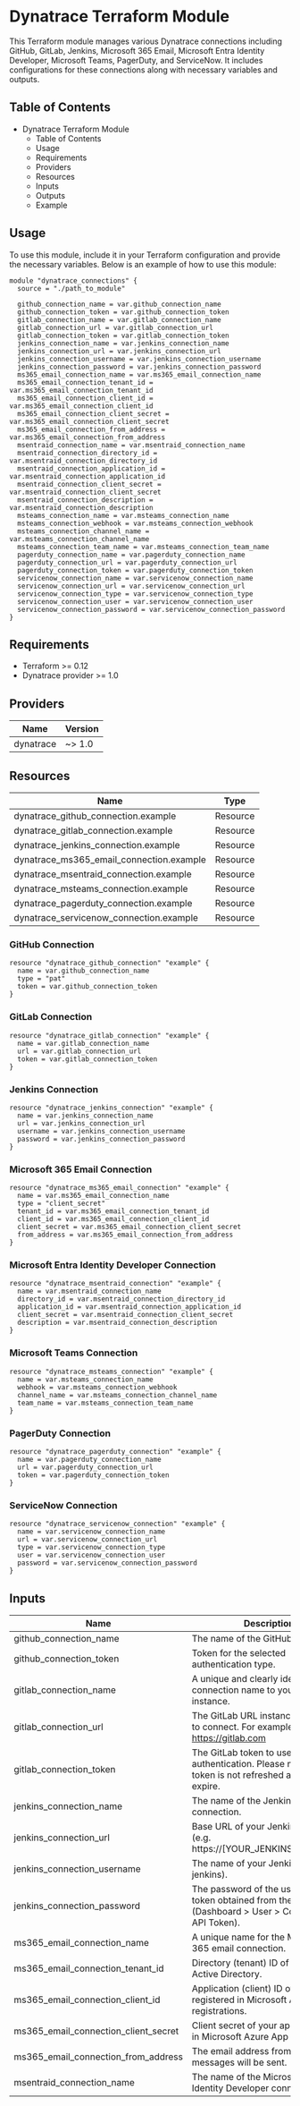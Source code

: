 # Dynatrace Terraform Module

This Terraform module manages various Dynatrace connections including GitHub, GitLab, Jenkins, Microsoft 365 Email, Microsoft Entra Identity Developer, Microsoft Teams, PagerDuty, and ServiceNow. It includes configurations for these connections along with necessary variables and outputs.

## Table of Contents

- Dynatrace Terraform Module
  - Table of Contents
  - Usage
  - Requirements
  - Providers
  - Resources
  - Inputs
  - Outputs
  - Example

## Usage

To use this module, include it in your Terraform configuration and provide the necessary variables. Below is an example of how to use this module:

```hcl
module "dynatrace_connections" {
  source = "./path_to_module"

  github_connection_name = var.github_connection_name
  github_connection_token = var.github_connection_token
  gitlab_connection_name = var.gitlab_connection_name
  gitlab_connection_url = var.gitlab_connection_url
  gitlab_connection_token = var.gitlab_connection_token
  jenkins_connection_name = var.jenkins_connection_name
  jenkins_connection_url = var.jenkins_connection_url
  jenkins_connection_username = var.jenkins_connection_username
  jenkins_connection_password = var.jenkins_connection_password
  ms365_email_connection_name = var.ms365_email_connection_name
  ms365_email_connection_tenant_id = var.ms365_email_connection_tenant_id
  ms365_email_connection_client_id = var.ms365_email_connection_client_id
  ms365_email_connection_client_secret = var.ms365_email_connection_client_secret
  ms365_email_connection_from_address = var.ms365_email_connection_from_address
  msentraid_connection_name = var.msentraid_connection_name
  msentraid_connection_directory_id = var.msentraid_connection_directory_id
  msentraid_connection_application_id = var.msentraid_connection_application_id
  msentraid_connection_client_secret = var.msentraid_connection_client_secret
  msentraid_connection_description = var.msentraid_connection_description
  msteams_connection_name = var.msteams_connection_name
  msteams_connection_webhook = var.msteams_connection_webhook
  msteams_connection_channel_name = var.msteams_connection_channel_name
  msteams_connection_team_name = var.msteams_connection_team_name
  pagerduty_connection_name = var.pagerduty_connection_name
  pagerduty_connection_url = var.pagerduty_connection_url
  pagerduty_connection_token = var.pagerduty_connection_token
  servicenow_connection_name = var.servicenow_connection_name
  servicenow_connection_url = var.servicenow_connection_url
  servicenow_connection_type = var.servicenow_connection_type
  servicenow_connection_user = var.servicenow_connection_user
  servicenow_connection_password = var.servicenow_connection_password
}
```

## Requirements

- Terraform >= 0.12
- Dynatrace provider >= 1.0

## Providers

| Name      | Version |
|-----------|---------|
| dynatrace | ~> 1.0  |

## Resources

| Name                                                                 | Type     |
|----------------------------------------------------------------------|----------|
| dynatrace_github_connection.example            | Resource |
| dynatrace_gitlab_connection.example            | Resource |
| dynatrace_jenkins_connection.example          | Resource |
| dynatrace_ms365_email_connection.example  | Resource |
| dynatrace_msentraid_connection.example      | Resource |
| dynatrace_msteams_connection.example          | Resource |
| dynatrace_pagerduty_connection.example      | Resource |
| dynatrace_servicenow_connection.example    | Resource |

### GitHub Connection

```hcl
resource "dynatrace_github_connection" "example" {
  name = var.github_connection_name
  type = "pat"
  token = var.github_connection_token
}
```

### GitLab Connection

```hcl
resource "dynatrace_gitlab_connection" "example" {
  name = var.gitlab_connection_name
  url = var.gitlab_connection_url
  token = var.gitlab_connection_token
}
```

### Jenkins Connection

```hcl
resource "dynatrace_jenkins_connection" "example" {
  name = var.jenkins_connection_name
  url = var.jenkins_connection_url
  username = var.jenkins_connection_username
  password = var.jenkins_connection_password
}
```

### Microsoft 365 Email Connection

```hcl
resource "dynatrace_ms365_email_connection" "example" {
  name = var.ms365_email_connection_name
  type = "client_secret"
  tenant_id = var.ms365_email_connection_tenant_id
  client_id = var.ms365_email_connection_client_id
  client_secret = var.ms365_email_connection_client_secret
  from_address = var.ms365_email_connection_from_address
}
```

### Microsoft Entra Identity Developer Connection

```hcl
resource "dynatrace_msentraid_connection" "example" {
  name = var.msentraid_connection_name
  directory_id = var.msentraid_connection_directory_id
  application_id = var.msentraid_connection_application_id
  client_secret = var.msentraid_connection_client_secret
  description = var.msentraid_connection_description
}
```

### Microsoft Teams Connection

```hcl
resource "dynatrace_msteams_connection" "example" {
  name = var.msteams_connection_name
  webhook = var.msteams_connection_webhook
  channel_name = var.msteams_connection_channel_name
  team_name = var.msteams_connection_team_name
}
```

### PagerDuty Connection

```hcl
resource "dynatrace_pagerduty_connection" "example" {
  name = var.pagerduty_connection_name
  url = var.pagerduty_connection_url
  token = var.pagerduty_connection_token
}
```

### ServiceNow Connection

```hcl
resource "dynatrace_servicenow_connection" "example" {
  name = var.servicenow_connection_name
  url = var.servicenow_connection_url
  type = var.servicenow_connection_type
  user = var.servicenow_connection_user
  password = var.servicenow_connection_password
}
```

## Inputs

| Name                                          | Description                                                                 | Type         | Default             |
|-----------------------------------------------|-----------------------------------------------------------------------------|--------------|---------------------|
| github_connection_name                        | The name of the GitHub connection.                                          | `string`     | `"example-github-connection"` |
| github_connection_token                       | Token for the selected authentication type.                                 | `string`     | `"your-github-token"` |
| gitlab_connection_name                        | A unique and clearly identifiable connection name to your GitLab instance.  | `string`     | `"example-gitlab-connection"` |
| gitlab_connection_url                         | The GitLab URL instance you want to connect. For example, https://gitlab.com | `string`     | `"https://gitlab.com"` |
| gitlab_connection_token                       | The GitLab token to use for authentication. Please note that this token is not refreshed and can expire. | `string`     | `"your-gitlab-token"` |
| jenkins_connection_name                       | The name of the Jenkins connection.                                         | `string`     | `"example-jenkins-connection"` |
| jenkins_connection_url                        | Base URL of your Jenkins instance (e.g. https://[YOUR_JENKINS_DOMAIN]/).    | `string`     | `"https://jenkins.example.com"` |
| jenkins_connection_username                   | The name of your Jenkins user (e.g. jenkins).                               | `string`     | `"jenkins-user"`    |
| jenkins_connection_password                   | The password of the user or API token obtained from the Jenkins UI (Dashboard > User > Configure > API Token). | `string`     | `"your-jenkins-password"` |
| ms365_email_connection_name                   | A unique name for the Microsoft 365 email connection.                       | `string`     | `"example-ms365-email-connection"` |
| ms365_email_connection_tenant_id              | Directory (tenant) ID of your Azure Active Directory.                       | `string`     | `"123e4567-e89b-12d3-a456-426614174000"` |
| ms365_email_connection_client_id              | Application (client) ID of your app registered in Microsoft Azure App registrations. | `string`     | `"123e4567-e89b-12d3-a456-426614174000"` |
| ms365_email_connection_client_secret          | Client secret of your app registered in Microsoft Azure App registrations.  | `string`     | `"your-ms365-client-secret"` |
| ms365_email_connection_from_address           | The email address from which the messages will be sent.                     | `string`     | `"random.email@terraform.com"` |
| msentraid_connection_name                     | The name of the Microsoft Entra Identity Developer connection.              | `string`     | `"example